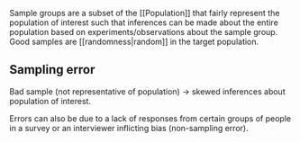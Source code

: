 Sample groups are a subset of the [[Population]] that fairly represent the population of interest such that inferences can be made about the entire population based on experiments/observations about the sample group. 
Good samples are [[randomness|random]] in the target population.

## Sampling error
Bad sample (not representative of population) -> skewed inferences about population of interest.

Errors can also be due to a lack of responses from certain groups of people in a survey or an interviewer inflicting bias (non-sampling error).

